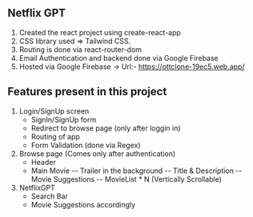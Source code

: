 ## Netflix GPT

1. Created the react project using create-react-app
2. CSS library used => Tailwind CSS.
3. Routing is done via react-router-dom
4. Email Authentication and backend done via Google Firebase
5. Hosted via Google Firebase -> Url:- https://ottclone-19ec5.web.app/

## Features present in this project

1. Login/SignUp screen
    - SignIn/SignUp form
    - Redirect to browse page (only after loggin in)
    - Routing of app
    - Form Validation (done via Regex)
2. Browse page (Comes only after authentication)
    - Header
    - Main Movie
        -- Trailer in the background 
        -- Title & Description
        -- Movie Suggestions
            -- MovieList * N (Vertically Scrollable)
3. NetflixGPT
    - Search Bar
    - Movie Suggestions accordingly


